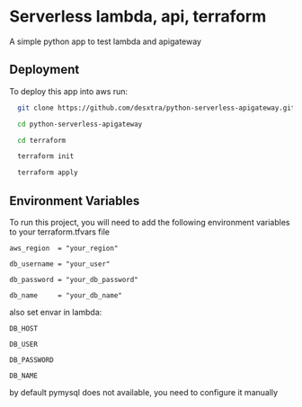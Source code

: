 
# Serverless lambda, api, terraform

A simple python app to test lambda and apigateway


## Deployment

To deploy this app into aws run:

```bash
  git clone https://github.com/desxtra/python-serverless-apigateway.git
```
```bash
  cd python-serverless-apigateway
```
```bash
  cd terraform
```
```bash
  terraform init
```
```bash
  terraform apply
```
## Environment Variables

To run this project, you will need to add the following environment variables to your terraform.tfvars file

`aws_region  = "your_region"`

`db_username = "your_user"`

`db_password = "your_db_password"`

`db_name     = "your_db_name"`

also set envar in lambda:

`DB_HOST`

`DB_USER`

`DB_PASSWORD`

`DB_NAME`

by default pymysql does not available, you need to configure it manually